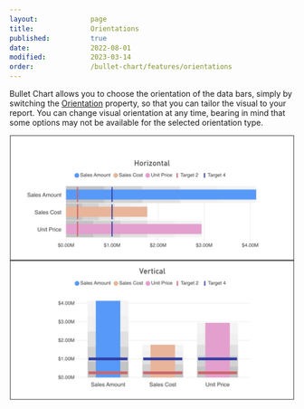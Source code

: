 ```yaml
---
layout:             page
title:              Orientations
published:          true
date:               2022-08-01
modified:           2023-03-14
order:              /bullet-chart/features/orientations
---
```


Bullet Chart allows you to choose the orientation of the data bars, simply by switching the [Orientation](./../options/general/orientation.md) property, so that you can tailor the visual to your report. You can change visual orientation at any time, bearing in mind that some options may not be available for the selected orientation type. 

<img src="images/features-orientations.png" width="700" class="fr">